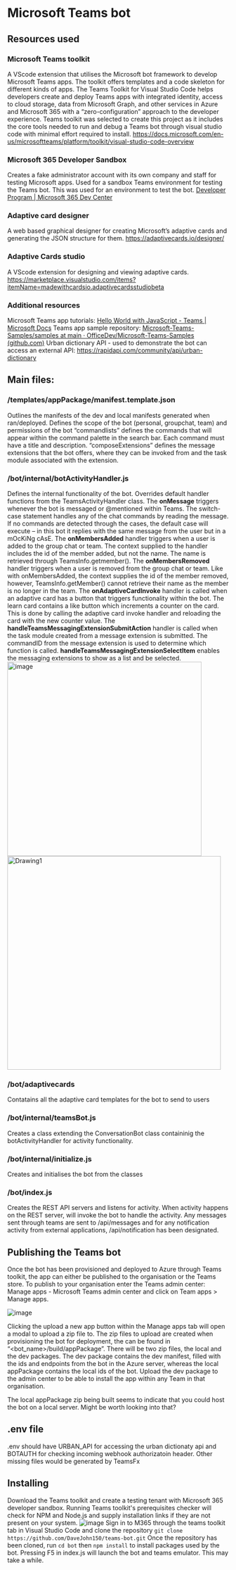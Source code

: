 # Microsoft Teams bot

## Resources used
### Microsoft Teams toolkit
A VScode extension that utilises the Microsoft bot framework to develop Microsoft Teams apps. The toolkit offers templates and a code skeleton for different kinds of apps.
The Teams Toolkit for Visual Studio Code helps developers create and deploy Teams apps with integrated identity, access to cloud storage, data from Microsoft Graph, and other services in Azure and Microsoft 365 with a “zero-configuration” approach to the developer experience.
Teams toolkit was selected to create this project as it includes the core tools needed to run and debug a Teams bot through visual studio code with minimal effort required to install.
https://docs.microsoft.com/en-us/microsoftteams/platform/toolkit/visual-studio-code-overview

### Microsoft 365 Developer Sandbox
Creates a fake administrator account with its own company and staff for testing Microsoft apps. Used for a sandbox Teams environment for testing the Teams bot.
This was used for an environment to test the bot.
[Developer Program | Microsoft 365 Dev Center](https://developer.microsoft.com/en-us/microsoft-365/dev-program)

### Adaptive card designer
A web based graphical designer for creating Microsoft’s adaptive cards and generating the JSON structure for them. 
https://adaptivecards.io/designer/

### Adaptive Cards studio
A VScode extension for designing and viewing adaptive cards. 
https://marketplace.visualstudio.com/items?itemName=madewithcardsio.adaptivecardsstudiobeta

### Additional resources
Microsoft Teams app tutorials: [Hello World with JavaScript - Teams | Microsoft Docs](https://docs.microsoft.com/en-us/microsoftteams/platform/sbs-gs-bot?tabs=vscode%2Cviscode)
Teams app sample repository: [Microsoft-Teams-Samples/samples at main · OfficeDev/Microsoft-Teams-Samples (github.com)](https://github.com/OfficeDev/Microsoft-Teams-Samples/tree/main/samples)
Urban dictionary API - used to demonstrate the bot can access an external API: https://rapidapi.com/community/api/urban-dictionary

## Main files:
### /templates/appPackage/manifest.template.json 
Outlines the manifests of the dev and local manifests generated when ran/deployed. Defines the scope of the bot (personal, groupchat, team) and permissions of the bot
“commandlists” defines the commands that will appear within the command palette in the search bar. Each command must have a title and description.
“composeExtensions” defines the message extensions that the bot offers, where they can be invoked from and the task module associated with the extension.

### /bot/internal/botActivityHandler.js
Defines the internal functionality of the bot. Overrides default handler functions from the TeamsActivityHandler class.
The **onMessage** triggers whenever the bot is messaged or @mentioned within Teams. The switch-case statement handles any of the chat commands by reading the message. If no commands are detected through the cases, the default case will execute – in this bot it replies with the same message from the user but in a mOcKiNg cAsE.
The **onMembersAdded** handler triggers when a user is added to the group chat or team. The context supplied to the handler includes the id of the member added, but not the name. The name is retrieved through TeamsInfo.getmember().
The **onMembersRemoved** handler triggers when a user is removed from the group chat or team. Like with onMembersAdded, the context supplies the id of the member removed, however, TeamsInfo.getMember() cannot retrieve their name as the member is no longer in the team.
The **onAdaptiveCardInvoke** handler is called when an adaptive card has a button that triggers functionality within the bot. The learn card contains a like button which increments a counter on the card. This is done by calling the adaptive card invoke handler and reloading the card with the new counter value.
The **handleTeamsMessagingExtensionSubmitAction** handler is called when the task module created from a message extension is submitted. The commandID from the message extension is used to determine which function is called.
**handleTeamsMessagingExtensionSelectItem** enables the messaging extensions to show as a list and be selected.
<img width="442" alt="image" src="https://user-images.githubusercontent.com/89892673/185564278-72528f90-e0c3-4c89-88d9-fb17fdef62e3.png"><img width="486" alt="Drawing1" src="https://user-images.githubusercontent.com/89892673/185566414-0c64a3ca-e1c8-4c59-9776-1bd7f68b3965.png">

### /bot/adaptivecards
Contatains all the adaptive card templates for the bot to send to users 

### /bot/internal/teamsBot.js
Creates a class extending the ConversationBot class containinig the botActivityHandler for activity functionality.

### /bot/internal/initialize.js
Creates and initialises the bot from the classes

### /bot/index.js
Creates the REST API servers and listens for activity. When activity happens on the REST server, will invoke the bot to handle the activity. Any messages sent through teams are sent to /api/messages and for any notification activity from external applications, /api/notification has been designated.

## Publishing the Teams bot
Once the bot has been provisioned and deployed to Azure through Teams toolkit, the app can either be published to the organisation or the Teams store. To publish to your organisation enter the Teams admin center: Manage apps - Microsoft Teams admin center and click on Team apps > Manage apps. 

 ![image](https://user-images.githubusercontent.com/89892673/185564463-f6e7371a-d560-4ad3-be40-2afe0d1698c0.png)
  
Clicking the upload a new app button within the Manage apps tab will open a modal to upload a zip file to. 
The zip files to upload are created when provisioning the bot for deployment, the can be found in “<bot_name>/build/appPackage”. There will be two zip files, the local and the dev packages. The dev package contains the dev manifest, filled with the ids and endpoints from the bot in the Azure server, whereas the local appPackage contains the local ids of the bot.
Upload the dev package to the admin center to be able to install the app within any Team in that organisation.

The local appPackage zip being built seems to indicate that you could host the bot on a local server. Might be worth looking into that?

## .env file
.env should have URBAN_API for accessing the urban dictionaty api and BOTAUTH for checking incoming webhook authorizatoin header.
Other missing files would be generated by TeamsFx

## Installing
Download the Teams toolkit and create a testing tenant with Microsoft 365 developer sandbox. Running Teams toolkit's prerequisites checker will check for NPM and Node.js and supply installation links if they are not present on your system.
![image](https://user-images.githubusercontent.com/89892673/186354052-d34d8cd6-35fb-491f-8692-1079403bb23c.png)
Sign in to M365 through the teams toolkit tab in Visual Studio Code and clone the repository
``` git clone https://github.com/DaveJohn150/teams-bot.git ```
Once the repository has been cloned, run ``` cd bot ``` then ``` npm install ``` to install packages used by the bot.
Pressing F5 in index.js will launch the bot and teams emulator.  This may take a while.
